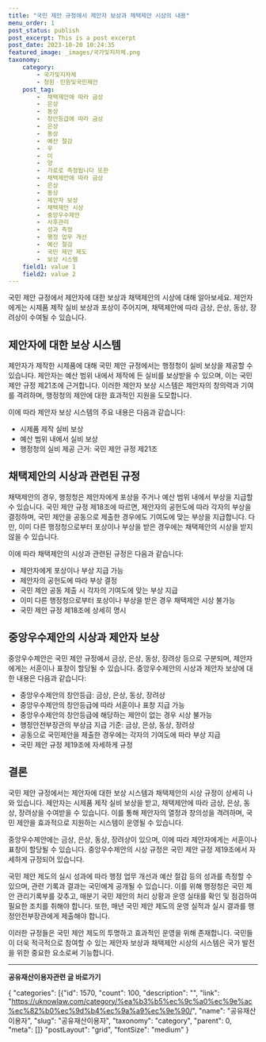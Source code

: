 ```yaml
---
title: "국민 제안 규정에서 제안자 보상과 채택제안 시상의 내용"
menu_order: 1
post_status: publish
post_excerpt: This is a post excerpt
post_date: 2023-10-20 10:24:35
featured_image: _images/국가및지자체.png
taxonomy:
    category:
        - 국가및지자체
        - 청원ㆍ민원및국민제안
    post_tag:
        -  채택제안에 따라 금상
        -  은상
        -  동상
        -  창안등급에 따라 금상
        -  은상
        -  동상
        -  예산 절감
        -  우
        -  미
        -  양
        -  가로로 측정됩니다 또한
        -  채택제안에 따라 금상
        -  은상
        -  동상
        -  제안자 보상
        -  채택제안 시상
        -  중앙우수제안
        -  사후관리
        -  성과 측정
        -  행정 업무 개선
        -  예산 절감
        -  국민 제안 제도
        -  보상 시스템
    field1: value 1
    field2: value 2
---
```




 국민 제안 규정에서 제안자에 대한 보상과 채택제안의 시상에 대해 알아보세요. 제안자에게는 시제품 제작 실비 보상과 포상이 주어지며, 채택제안에 따라 금상, 은상, 동상, 장려상이 수여될 수 있습니다.

##  제안자에 대한 보상 시스템

제안자가 제작한 시제품에 대해 국민 제안 규정에서는 행정청이 실비 보상을 제공할 수 있습니다. 제안자는 예산 범위 내에서 제작에 든 실비를 보상받을 수 있으며, 이는 국민 제안 규정 제21조에 근거합니다. 이러한 제안자 보상 시스템은 제안자의 창의력과 기여를 격려하며, 행정청의 제안에 대한 효과적인 지원을 도모합니다.

이에 따라 제안자 보상 시스템의 주요 내용은 다음과 같습니다:
- 시제품 제작 실비 보상
- 예산 범위 내에서 실비 보상
- 행정청의 실비 제공 근거: 국민 제안 규정 제21조

##  채택제안의 시상과 관련된 규정

채택제안의 경우, 행정청은 제안자에게 포상을 주거나 예산 범위 내에서 부상을 지급할 수 있습니다. 국민 제안 규정 제18조에 따르면, 제안자의 공헌도에 따라 각자의 부상을 결정하며, 국민 제안을 공동으로 제출한 경우에도 기여도에 맞는 부상을 지급합니다. 다만, 이미 다른 행정청으로부터 포상이나 부상을 받은 경우에는 채택제안의 시상을 받지 않을 수 있습니다.

이에 따라 채택제안의 시상과 관련된 규정은 다음과 같습니다:
- 제안자에게 포상이나 부상 지급 가능
- 제안자의 공헌도에 따라 부상 결정
- 국민 제안 공동 제출 시 각자의 기여도에 맞는 부상 지급
- 이미 다른 행정청으로부터 포상이나 부상을 받은 경우 채택제안 시상 불가능
- 국민 제안 규정 제18조에 상세히 명시

##  중앙우수제안의 시상과 제안자 보상

중앙우수제안은 국민 제안 규정에서 금상, 은상, 동상, 장려상 등으로 구분되며, 제안자에게는 서훈이나 표창이 할당될 수 있습니다. 중앙우수제안의 시상과 제안자 보상에 대한 내용은 다음과 같습니다:
- 중앙우수제안의 창안등급: 금상, 은상, 동상, 장려상
- 중앙우수제안의 창안등급에 따라 서훈이나 표창 지급 가능
- 중앙우수제안의 창안등급에 해당하는 제안이 없는 경우 시상 불가능
- 행정안전부장관의 부상금 지급 기준: 금상, 은상, 동상, 장려상
- 공동으로 국민제안을 제출한 경우에는 각자의 기여도에 따라 부상 지급
- 국민 제안 규정 제19조에 자세하게 규정

## 결론

국민 제안 규정에서는 제안자에 대한 보상 시스템과 채택제안의 시상 규정이 상세히 나와 있습니다. 제안자는 시제품 제작 실비 보상을 받고, 채택제안에 따라 금상, 은상, 동상, 장려상을 수여받을 수 있습니다. 이를 통해 제안자의 열정과 창의성을 격려하며, 국민 제안을 효과적으로 지원하는 시스템이 운영될 수 있습니다.

중앙우수제안에는 금상, 은상, 동상, 장려상이 있으며, 이에 따라 제안자에게는 서훈이나 표창이 할당될 수 있습니다. 중앙우수제안의 시상 규정은 국민 제안 규정 제19조에서 자세하게 규정되어 있습니다.

국민 제안 제도의 실시 성과에 따라 행정 업무 개선과 예산 절감 등의 성과를 측정할 수 있으며, 관련 기록과 결과는 국민에게 공개될 수 있습니다. 이를 위해 행정청은 국민 제안 관리기록부를 갖추고, 매분기 국민 제안의 처리 상황과 운영 실태를 확인 및 점검하여 필요한 조치를 취해야 합니다. 또한, 매년 국민 제안 제도의 운영 실적과 실시 결과를 행정안전부장관에게 제출해야 합니다.

이러한 규정들은 국민 제안 제도의 투명하고 효과적인 운영을 위해 존재합니다. 국민들이 더욱 적극적으로 참여할 수 있는 제안자 보상과 채택제안 시상의 시스템은 국가 발전을 위한 중요한 요소로써 기능합니다.

<!-- wp:separator -->
<hr class="wp-block-separator has-alpha-channel-opacity"/>
<!-- /wp:separator -->
<!-- wp:group {"backgroundColor":"base","layout":{"type":"constrained"}} -->
<div class="wp-block-group has-base-background-color has-background">
<!-- wp:paragraph {"align":"center","fontSize":"large"} -->
<p class="has-text-align-center has-large-font-size"><strong>공유재산이용자관련 글 바로가기</strong></p>
<!-- /wp:paragraph -->

<!-- wp:latest-posts -->
{
"categories": [{"id": 1570, "count": 100, "description": "", "link": "https://uknowlaw.com/category/%ea%b3%b5%ec%9c%a0%ec%9e%ac%ec%82%b0%ec%9d%b4%ec%9a%a9%ec%9e%90/", "name": "공유재산이용자", "slug": "공유재산이용자", "taxonomy": "category", "parent": 0, "meta": []}
"postLayout": "grid",
"fontSize": "medium"
}
<!-- /wp:latest-posts -->

</div>
<!-- /wp:group -->
    